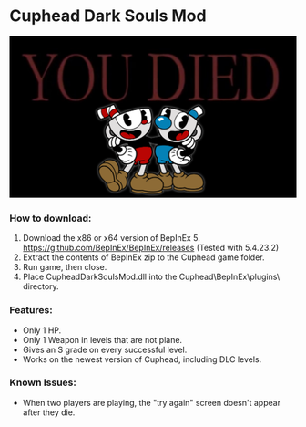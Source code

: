 # Cuphead Dark Souls Mod

<img src="https://raw.githubusercontent.com/adamlevit70/CupheadDarkSoulsMod/main/CupheadDarkSoulsModImage.png" style="width:700px; height:auto;" />

### How to download:

  1.   Download the x86 or x64 version of BepInEx 5. https://github.com/BepInEx/BepInEx/releases (Tested with 5.4.23.2)
  2.   Extract the contents of BepInEx zip to the Cuphead game folder.
  3.   Run game, then close.
  4.   Place CupheadDarkSoulsMod.dll into the Cuphead\BepInEx\plugins\ directory.

### Features:

- Only 1 HP.
- Only 1 Weapon in levels that are not plane.
- Gives an S grade on every successful level.
- Works on the newest version of Cuphead, including DLC levels.

### Known Issues:

- When two players are playing, the "try again" screen doesn't appear after they die.
